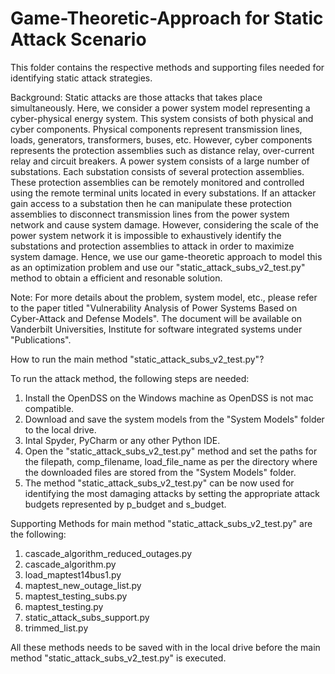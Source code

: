 # Game-Theoretic-Approach for Static Attack Scenario

This folder contains the respective methods and supporting files needed for identifying static attack strategies.

Background: Static attacks are those attacks that takes place simultaneously. Here, we consider a power system model representing a cyber-physical
energy system. This system consists of both physical and cyber components. Physical components represent transmission lines, loads, generators, 
transformers, buses, etc. However, cyber components represents the protection assemblies such as distance relay, over-current relay and circuit breakers.
A power system consists of a large number of substations. Each substation consists of several protection assemblies. These protection assemblies can be remotely 
monitored and controlled using the remote terminal units located in every substations. If an attacker gain access to a substation 
then he can manipulate these protection assemblies to disconnect transmission lines from the power system network and cause system damage.
However, considering the scale of the power system network it is impossible to exhaustively identify the substations and protection assemblies to attack
in order to maximize system damage. Hence, we use our game-theoretic approach to model this as an optimization problem and use our "static_attack_subs_v2_test.py"
method to obtain a efficient and resonable solution. 

Note: For more details about the problem, system model, etc., please refer to the paper titled "Vulnerability Analysis of Power Systems Based on Cyber-Attack and Defense Models". 
The document will be available on Vanderbilt Universities, Institute for software integrated systems under "Publications".

How to run the main method "static_attack_subs_v2_test.py"?
  
To run the attack method, the following steps are needed:
1. Install the OpenDSS on the Windows machine as OpenDSS is not mac compatible.
2. Download and save the system models from the "System Models" folder to the local drive. 
3. Intal Spyder, PyCharm or any other Python IDE.
4. Open the "static_attack_subs_v2_test.py" method and set the paths for the filepath, comp_filename, load_file_name as per the 
directory where the downloaded files are stored from the "System Models" folder. 
5. The method "static_attack_subs_v2_test.py" can be now used for identifying the most damaging attacks by setting the appropriate 
attack budgets represented by p_budget and s_budget.

Supporting Methods for main method "static_attack_subs_v2_test.py" are the following:
1. cascade_algorithm_reduced_outages.py
2. cascade_algorithm.py
3. load_maptest14bus1.py
4. maptest_new_outage_list.py
5. maptest_testing_subs.py
6. maptest_testing.py
7. static_attack_subs_support.py
8. trimmed_list.py

All these methods needs to be saved with in the local drive before the main method "static_attack_subs_v2_test.py" is executed.